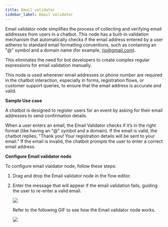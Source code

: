 ```yaml
---
title: Email validator
sidebar_label: Email validator
---
```


Email validator node simplifies the process of collecting and verifying email addresses from users in a chatbot. This node has a built-in validation mechanism that automatically checks if the email address entered by a user adheres to standard email formatting conventions, such as containing an "@" symbol and a domain name (for example, rio@gmail.com). 

This eliminates the need for bot developers to create complex regular expressions for email validation manually.

This node is used whenever email addresses or phone number are required in the chatbot interaction, especially in forms, registration flows, or customer support queries, to ensure that the email address is accurate and valid.

**Sample Use case**

A chatbot is designed to register users for an event by asking for their email addresses to send confirmation details.

When a user enters an email, the Email Validator checks if it’s in the right format (like having an "@" symbol and a domain). If the email is valid, the chatbot replies, "Thank you! Your registration details will be sent to your email." If the email is invalid, the chatbot prompts the user to enter a correct email address.


**Configure Email validator node**

To configure email vlaidator node, follow these steps:

1. Drag and drop the Email validator node in the flow editor.

2. Enter the message that will appear if the email validation fails, guiding the user to re-enter a valid email.

    ![](https://imgur.com/hTe7ccn.png)

   Refer to the following GIF to see how the Email validator node works.

   ![](https://imgur.com/2TboWFj.gif)